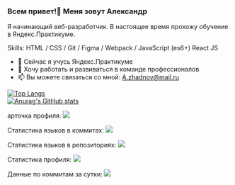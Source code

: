 ### Всем привет!👋 Меня зовут Александр

Я начинающий веб-разработчик.
В настоящее время прохожу обучение в Яндекс.Практикуме.

Skills: HTML / CSS / Git / Figma / Webpack / JavaScript (es6+)  React JS

- 🌱 Сейчас я учусь Яндекс.Практикуме
- 👯 Хочу работать и развиваться в команде профессионалов
- 📫 Вы можете связаться со мной: A.zhadnov@mail.ru

[![Top Langs](https://github-readme-stats.vercel.app/api/top-langs/?username=anuraghazra&layout=compact)](https://github.com/anuraghazra/github-readme-stats)   
[![Anurag's GitHub stats](https://github-readme-stats.vercel.app/api?username=anuraghazra)](https://github.com/anuraghazra/github-readme-stats)

арточка профиля: 
![](https://github-profile-summary-cards.vercel.app/api/cards/profile-details?username=daniilshat&theme=solarized_dark)

Статистика языков в коммитах:
![](https://github-profile-summary-cards.vercel.app/api/cards/most-commit-language?username=daniilshat&theme=solarized_dark)

Статистика языков в репозиториях:
![](https://github-profile-summary-cards.vercel.app/api/cards/repos-per-language?username=daniilshat&theme=solarized_dark)

Статистика профиля:
![](https://github-profile-summary-cards.vercel.app/api/cards/stats?username=daniilshat&theme=solarized_dark)

Данные по коммитам за сутки:
![](https://github-profile-summary-cards.vercel.app/api/cards/productive-time?username=daniilshat&theme=solarized_dark)
